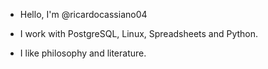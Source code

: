 - Hello, I'm @ricardocassiano04

- I work with PostgreSQL, Linux, Spreadsheets and Python.

- I like philosophy and literature.

<!---
ricardocassiano04/ricardocassiano04 is a ✨ special ✨ repository because its `README.md` (this file) appears on your GitHub profile.
You can click the Preview link to take a look at your changes.
--->
